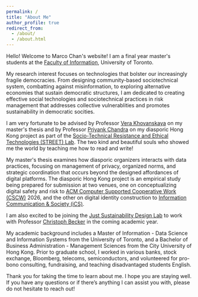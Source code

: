 ```yaml
---
permalink: /
title: "About Me"
author_profile: true
redirect_from: 
  - /about/
  - /about.html
---
```


Hello! Welcome to Marco Chan's website! I am a final year master's students at the [Faculty of Information](https://ischool.utoronto.ca/), University of Toronto. 

My research interest focuses on technologies that bolster our increasingly fragile democracies. From designing community-based sociotechnical system, combatting against misinformation, to exploring alternative economies that sustain democratic structures, I am dedicated to creating effective social technologies and sociotechnical practices in risk management that addresses collective vulnerablities and promotes sustainability in democratic socities. 

I am very fortunate to be advised by Professor [Vera Khovanskaya](https://verakhovanskaya.github.io/) on my master's thesis and by Professor [Priyank Chandra](https://www.priyankc.com/) on my diasporic Hong Kong project as part of the [Socio-Technical Resistance and Ethical Technologies (STREET) Lab](https://www.streetlab.tech/). The two kind and beautiful souls who showed me the world by teaching me how to read and write!

My master's thesis examines how diasporic organizers interacts with data practices, focusing on management of privacy, organized norms, and strategic coordination that occurs beyond the designed affordances of digital platforms. The diasporic Hong Kong project is an empirical study being prepared for submission at two venues, one on conceptualizing digital safety and risk to [ACM Computer Supported Cooperative Work (CSCW)]([https://link.springer.com/journal/10606](https://dl.acm.org/conference/cscw)) 2026, and the other on digital identity construction to [Information Communication & Society (iCS)]([https://academic.oup.com/JOC?login=true](https://www.tandfonline.com/journals/rics20)). 

I am also excited to be joining the [Just Sustainability Design Lab](https://justsustainabilitydesign.org/) to work with Professor [Christoph Becker](https://www.christoph-becker.info/) in the coming academic year.  

My academic background includes a Master of Information - Data Science and Information Systems from the University of Toronto, and a Bachelor of Business Administration - Management Sciences from the City University of Hong Kong. Prior to graduate school, I worked in various banks, stock exchange, Bloomberg, telecoms, semiconductors, and volunteered for pro-bono consulting, fundraising, and teaching disadvantaged students English.

Thank you for taking the time to learn about me. I hope you are staying well. If you have any questions or if there’s anything I can assist you with, please do not hesitate to reach out!
